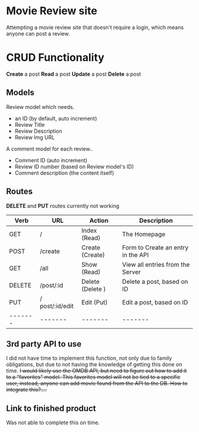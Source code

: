 # Movie Review site
Attempting a movie review site that doesn't require a login, which means anyone can post a review. 

# CRUD Functionality
**Create** a post
**Read** a post
**Update** a post
**Delete** a post

## Models
Review model which needs.
* an ID (by default, auto increment)
* Review Title
* Review Description
* Review Img URL
  
A comment model for each review..
* Comment ID (auto increment)
* Review ID number (based on Review model's ID)
* Comment description (the content itself)

## Routes

**DELETE** and **PUT** routes currently not working

| Verb | URL | Action | Description
| ----------- | ----------- | ----------- | ----------- |
| GET  | / | Index (Read) | The Homepage | 
| POST  | /create | Create (Create) | Form to Create an entry in the API | 
| GET | /all | Show (Read) | View all entries from the Server | 
| DELETE | /post/:id | Delete (Delete ) | Delete a post, based on ID | 
| PUT | / post/:id/edit | Edit (Put) | Edit a post, based on ID | 
| ------- | ------- | ------- | ------- |



## 3rd party API to use
I did not have time to implement this function, not only due to family obligations, but due to not having the knowledge of getting this done on time. 
~~I would likely use the OMDB API, but need to figure out how to add it to a "favorites" model. This favorites model will not be tied to a specific user, instead, anyone can add movie found from the API to the DB. How to integrate this?....~~

## Link to finished product
Was not able to complete this on time. 